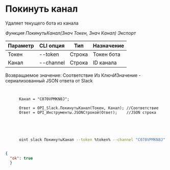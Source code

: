 ﻿---
sidebar_position: 10
---

# Покинуть канал
 Удаляет текущего бота из канала


*Функция ПокинутьКанал(Знач Токен, Знач Канал) Экспорт*

  | Параметр | CLI опция | Тип | Назначение |
  |-|-|-|-|
  | Токен | --token | Строка | Токен бота |
  | Канал | --channel | Строка | ID канала |

  
  Возвращаемое значение:   Соответствие Из КлючИЗначение - сериализованный JSON ответа от Slack

```bsl title="Пример кода"
	
      
      Канал = "C070VPMKN8J";
      
      Ответ = OPI_Slack.ПокинутьКанал(Токен, Канал); //Соответствие
      Ответ = OPI_Инструменты.JSONСтрокой(Ответ);    //JSON строка
      
    
	
```

```sh title="Пример команды CLI"
    
      oint slack ПокинутьКанал --token %token% --channel "C070VPMKN8J"


```


```json title="Результат"

{
  "ok": true
  }

```
